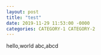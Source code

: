 ```yaml
---
layout: post
title: "test"
date: 2019-11-29 11:53:00 -0000
categories: CATEGORY-1 CATEGORY-2
---
```

hello,world
abc,abcd
